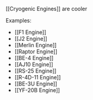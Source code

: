[[Cryogenic Engines]] are cooler

Examples:
- [[F1 Engine]]
- [[J2 Engine]]
- [[Merlin Engine]]
- [[Raptor Engine]]
- [[BE-4 Engine]]
- [[AJ10 Engine]]
- [[RS-25 Engine]]
- [[R-4D-11 Engine]]
- [[BE-3U Engine]]
- [[YF-20B Engine]]
